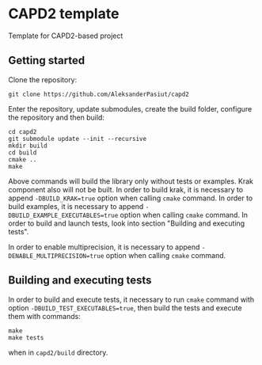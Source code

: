 # CAPD2 template
Template for CAPD2-based project

## Getting started

Clone the repository:

    git clone https://github.com/AleksanderPasiut/capd2
    
Enter the repository, update submodules, create the build folder, configure the repository and then build:

    cd capd2
    git submodule update --init --recursive
    mkdir build
    cd build
    cmake ..
    make

Above commands will build the library only without tests or examples. Krak component also will not be built. In order to build krak, it is necessary to append `-DBUILD_KRAK=true` option when calling `cmake` command. In order to build examples, it is necessary to append `-DBUILD_EXAMPLE_EXECUTABLES=true` option when calling `cmake` command. In order to build and launch tests, look into section "Building and executing tests".

In order to enable multiprecision, it is necessary to append `-DENABLE_MULTIPRECISION=true` option when calling `cmake` command.

## Building and executing tests

In order to build and execute tests, it necessary to run `cmake` command with option `-DBUILD_TEST_EXECUTABLES=true`, then build the tests and execute them with commands:

    make
    make tests
   
when in `capd2/build` directory.
